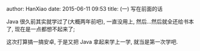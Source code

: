 author: HanXiao
date: 2015-06-11 09:53
title: (一) 写在前面的话

Java 很久前其实就学过了(大概两年前吧), 一直没用上, 然后…然后就全还给书本了, 现在是一点都想不起来了;

这次打算搞一搞安卓, 于是又把 Java 拿起来学上一学, 就当是第一次学吧.
